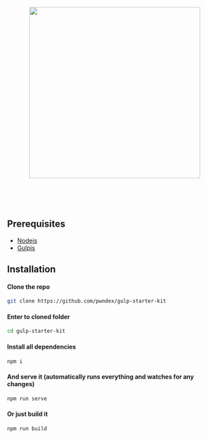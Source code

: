 <br>
<br>
<p align="center">
  <img width="400" src="https://user-images.githubusercontent.com/65390434/96336099-b1db2500-1096-11eb-8d61-672db70824b8.png" />
</p>
<br>
<br>
<br>

## Prerequisites

- [Nodejs](https://nodejs.org/en/)
- [Gulpjs](https://gulpjs.com/)

## Installation

#### Clone the repo
```sh
git clone https://github.com/pwndex/gulp-starter-kit
```

#### Enter to cloned folder
```sh
cd gulp-starter-kit
```

#### Install all dependencies
```sh
npm i
```

#### And serve it (automatically runs everything and watches for any changes)
```sh
npm run serve
```

#### Or just build it
```sh
npm run build
```
